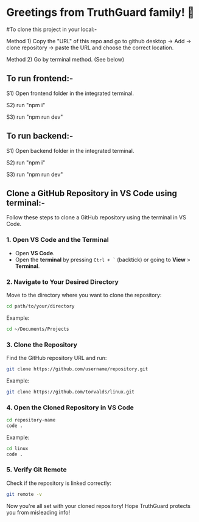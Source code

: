 # Greetings from TruthGuard family! 👋

#To clone this project in your local:-

Method 1) Copy the "URL" of this repo and go to github desktop -> Add -> clone repository -> paste the URL and choose the correct location.

Method 2) Go by terminal method. (See below)

## To run frontend:-

S1) Open frontend folder in the integrated terminal.

S2) run "npm i"

S3) run "npm run dev"

## To run backend:-

S1) Open backend folder in the integrated terminal.

S2) run "npm i"

S3) run "npm run dev"


## Clone a GitHub Repository in VS Code using terminal:-

Follow these steps to clone a GitHub repository using the terminal in VS Code.

### 1. Open VS Code and the Terminal
- Open **VS Code**.
- Open the **terminal** by pressing `` Ctrl + ` `` (backtick) or going to **View** > **Terminal**.

### 2. Navigate to Your Desired Directory
Move to the directory where you want to clone the repository:

```sh
cd path/to/your/directory
```
Example:
```sh
cd ~/Documents/Projects
```

### 3. Clone the Repository
Find the GitHub repository URL and run:

```sh
git clone https://github.com/username/repository.git
```
Example:
```sh
git clone https://github.com/torvalds/linux.git
```

### 4. Open the Cloned Repository in VS Code
```sh
cd repository-name
code .
```
Example:
```sh
cd linux
code .
```

### 5. Verify Git Remote
Check if the repository is linked correctly:
```sh
git remote -v
```

Now you're all set with your cloned repository! Hope TruthGuard protects you from misleading info!
